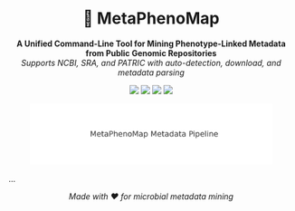 <h1 align="center">
  🧬 MetaPhenoMap
</h1>
<p align="center">
  <b>A Unified Command-Line Tool for Mining Phenotype-Linked Metadata from Public Genomic Repositories</b><br>
  <i>Supports NCBI, SRA, and PATRIC with auto-detection, download, and metadata parsing</i>
</p>

<p align="center">
  <img src="https://img.shields.io/badge/version-1.0.0-blue.svg">
  <img src="https://img.shields.io/badge/python-3.9+-green.svg">
  <img src="https://img.shields.io/badge/license-MIT-orange.svg">
  <img src="https://img.shields.io/badge/status-Active%20Development-brightgreen.svg">
</p>

<p align="center">
  <img src="assets/demo_example.png" width="85%">
</p>

...

<p align="center"><i>Made with ❤️ for microbial metadata mining</i></p>